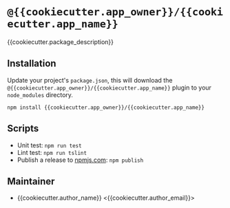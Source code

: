 # `@{{cookiecutter.app_owner}}/{{cookiecutter.app_name}}`

{{cookiecutter.package_description}}

## Installation

Update your project's `package.json`, this will download the `@{{cookiecutter.app_owner}}/{{cookiecutter.app_name}}` plugin
to your `node_modules` directory.

```
npm install {{cookiecutter.app_owner}}/{{cookiecutter.app_name}}
```

## Scripts

- Unit test: `npm run test`
- Lint test: `npm run tslint`
- Publish a release to [npmjs.com](http://www.npmjs.com): `npm publish`

## Maintainer

- {{cookiecutter.author_name}} <{{cookiecutter.author_email}}>
